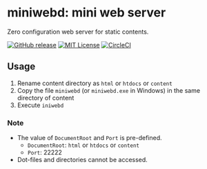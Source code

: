 # miniwebd: mini web server

Zero configuration web server for static contents.

[![GitHub release](http://img.shields.io/github/release/takahashim/miniwebd.svg)][release]
[![MIT License](http://img.shields.io/badge/license-MIT-blue.svg)][license]
[![CircleCI](https://circleci.com/gh/takahashim/miniwebd.svg?style=svg)][circleci]

[release]: https://github.com/takahashim/miniwebd/releases
[license]: https://github.com/takahashim/miniwebd/blob/master/LICENSE
[circleci]: https://circleci.com/gh/takahashim/miniwebd

## Usage

1. Rename content directory as `html` or `htdocs` or `content`
2. Copy the file `miniwebd` (or `miniwebd.exe` in Windows) in the same directory of content
3. Execute `iniwebd`

### Note

* The value of `DocumentRoot` and `Port` is pre-defined.
    * `DocumentRoot`: `html` or `htdocs` or `content`
    * `Port`: 22222
* Dot-files and directories cannot be accessed.
